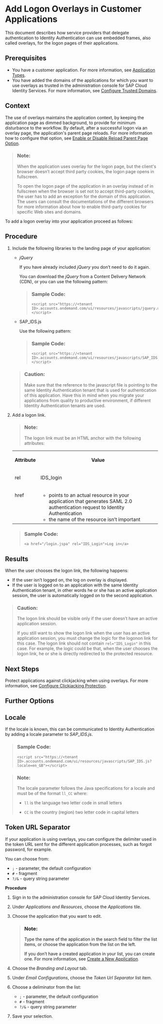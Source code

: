 <!-- loio5e98ecf5d0ae4a41b69d93bc4c27c976 -->

# Add Logon Overlays in Customer Applications

This document describes how service providers that delegate authentication to Identity Authentication can use embedded frames, also called overlays, for the logon pages of their applications.



<a name="loio5e98ecf5d0ae4a41b69d93bc4c27c976__prereq_ol4_hjt_hsb"/>

## Prerequisites

-   You have a customer application. For more information, see [Application Types](../application-types-8f61880.md).
-   You have added the domains of the applications for which you want to use overlays as trusted in the administration console for SAP Cloud Identity Services. For more information, see [Configure Trusted Domains](../Operation-Guide/configure-trusted-domains-08fa1fe.md).



## Context

The use of overlays maintains the application context, by keeping the application page as dimmed background, to provide for minimum disturbance to the workflow. By default, after a successful logon via an overlay page, the application's parent page reloads. For more information how to configure that option, see [Enable or Disable Reload Parent Page Option](../Operation-Guide/enable-or-disable-reload-parent-page-option-0c0e9d2.md).

> ### Note:  
> When the application uses overlay for the logon page, but the client's browser doesn’t accept third party cookies, the logon page opens in fullscreen.
> 
> To open the logon page of the application in an overlay instead of in fullscreen when the browser is set not to accept third-party cookies, the user has to add an exception for the domain of this application. The users can consult the documentations of the different browsers for more information about how to enable third-party cookies for specific Web sites and domains.

To add a logon overlay into your application proceed as follows:



<a name="loio5e98ecf5d0ae4a41b69d93bc4c27c976__steps_fzg_2cg_5r"/>

## Procedure

1.  Include the following libraries to the landing page of your application:

    -   *jQuery*

        If you have already included *jQuery* you don’t need to do it again.

        You can download the *jQuery* from a Content Delivery Network \(CDN\), or you can use the following pattern:

        > ### Sample Code:  
        > ```
        > <script src="https://<tenant ID>.accounts.ondemand.com/ui/resources/javascripts/jquery.min.js"></script>
        > ```

    -   SAP\_IDS.js

        Use the following pattern:

        > ### Sample Code:  
        > ```
        > <script src="https://<tenant ID>.accounts.ondemand.com/ui/resources/javascripts/SAP_IDS.js"></script>
        > ```


    > ### Caution:  
    > Make sure that the reference to the javascript file is pointing to the same Identity Authentication tenant that is used for authentication of this application. Have this in mind when you migrate your applications from quality to productive environment, if different Identity Authentication tenants are used.

2.  Add a logon link.

    > ### Note:  
    > The logon link must be an HTML anchor with the following attributes:


    <table>
    <tr>
    <th valign="top">

    Attribute
    
    </th>
    <th valign="top">

    Value
    
    </th>
    </tr>
    <tr>
    <td valign="top">
    
    rel
    
    </td>
    <td valign="top">
    
    IDS\_login
    
    </td>
    </tr>
    <tr>
    <td valign="top">
    
    href
    
    </td>
    <td valign="top">
    
    -   points to an actual resource in your application that generates SAML 2.0 authentication request to Identity Authentication
    -   the name of the resource isn’t important


    
    </td>
    </tr>
    </table>
    
    > ### Sample Code:  
    > ```
    > <a href="/login.jspa" rel="IDS_Login">Log in</a>
    > ```




<a name="loio5e98ecf5d0ae4a41b69d93bc4c27c976__result_w32_3xc_g1b"/>

## Results

When the user chooses the logon link, the following happens:

-   If the user isn’t logged on, the log on overlay is displayed.
-   If the user is logged on to an application with the same Identity Authentication tenant, in other words he or she has an active application session, the user is automatically logged on to the second application.

> ### Caution:  
> The logon link should be visible only if the user doesn’t have an active application session.
> 
> If you still want to show the logon link when the user has an active application session, you must change the logic for the logonon link for this case. The logon link should not contain `rel="IDS_Login"` in this case. For example, the logic could be that, when the user chooses the logon link, he or she is directly redirected to the protected resource.



## Next Steps

Protect applications against clickjacking when using overlays. For more information, see [Configure Clickjacking Protection](configure-clickjacking-protection-af3712b.md).

<a name="concept_zws_kch_5r"/>

<!-- concept\_zws\_kch\_5r -->

## Further Options



## Locale

If the locale is known, this can be communicated to Identity Authentication by adding a locale parameter to *SAP\_IDS.js*.

> ### Sample Code:  
> ```
> <script src="https://<tenant ID>.accounts.ondemand.com/ui/resources/javascripts/SAP_IDS.js?locale=en_GB"></script>
> ```

> ### Note:  
> The locale parameter follows the Java specifications for a locale and must be of the format `ll_CC` where:
> 
> -   `ll` is the language two letter code in small letters
> 
> -   `CC` is the country \(region\) two letter code in capital letters



<a name="concept_zws_kch_5r__section_n2q_cns_frb"/>

## Token URL Separator

If your application is using overlays, you can configure the delimiter used in the token URL sent for the different application processes, such as forgot password, for example.

You can choose from:

-   `;` - parameter, the default configuration
-   `#` - fragment
-   `?/&` - query string parameter

**Procedure**

1.  Sign in to the administration console for SAP Cloud Identity Services.

2.  Under *Applications and Resources*, choose the *Applications* tile.
3.  Choose the application that you want to edit.

    > ### Note:  
    > Type the name of the application in the search field to filter the list items, or choose the application from the list on the left.
    > 
    > If you don’t have a created application in your list, you can create one. For more information, see [Create a New Application](../Operation-Guide/create-a-new-application-0d4b255.md).

4.  Choose the *Branding and Layout* tab.
5.  Under *Email Configurations*, choose the *Token Url Separator* list item.
6.  Choose a deliminator from the list:
    -   `;` - parameter, the default configuration
    -   `#` - fragment
    -   `?/&` - query string parameter

7.  Save your selection.

